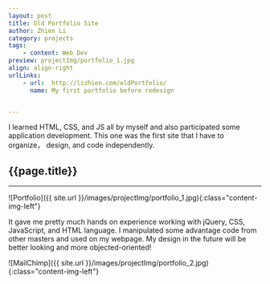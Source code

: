 ```yaml
---
layout: post
title: Old Portfolio Site
author: Zhien Li
category: projects
tags:
    - content: Web Dev
preview: projectImg/portfolio_1.jpg
align: align-right
urlLinks:
    - url:  http://lizhien.com/oldPortfolio/
      name: My first portfolio before redesign


---
```


I learned HTML, CSS, and JS all by myself and also participated some application development. This one was the first site that I have to organize， design, and code independently.

## {{page.title}}
-----

![Portfolio]({{ site.url }}/images/projectImg/portfolio_1.jpg){:class="content-img-left"}

It gave me pretty much hands on experience working with jQuery, CSS, JavaScript, and HTML language. I manipulated some advantage code from other masters and used on my webpage. My design in the future will be better looking and more objected-oriented!

![MailChimp]({{ site.url }}/images/projectImg/portfolio_2.jpg){:class="content-img-left"}

